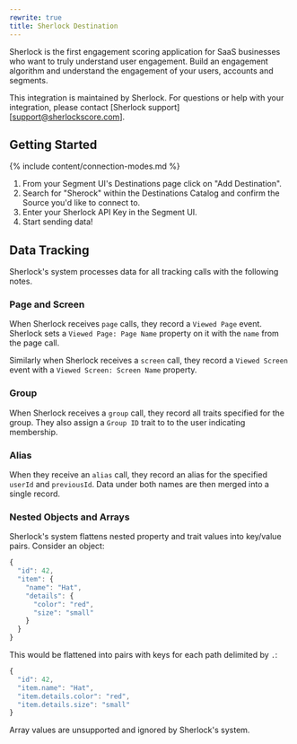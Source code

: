 ```yaml
---
rewrite: true
title: Sherlock Destination
---
```


Sherlock is the first engagement scoring application for SaaS businesses who want to truly understand user engagement. Build an engagement algorithm and understand the engagement of your users, accounts and segments.

This integration is maintained by Sherlock. For questions or help with your integration, please contact [Sherlock support][support@sherlockscore.com].


## Getting Started

{% include content/connection-modes.md %}

1. From your Segment UI's Destinations page click on "Add Destination".
2. Search for "Sherock" within the Destinations Catalog and confirm the
   Source you'd like to connect to.
3. Enter your Sherlock API Key in the Segment UI.
4. Start sending data!

## Data Tracking

Sherlock's system processes data for all tracking calls with the following notes.

### Page and Screen

When Sherlock receives `page` calls, they record a `Viewed Page` event. Sherlock sets a `Viewed Page: Page Name` property on it with the `name` from the page call.

Similarly when Sherlock receives a `screen` call, they record a `Viewed Screen` event with a `Viewed Screen: Screen Name` property.

### Group

When Sherlock receives a `group` call, they record all traits specified for the group. They also assign a `Group ID` trait to to the user indicating membership.

### Alias

When they receive an `alias` call, they record an alias for the specified `userId` and `previousId`. Data under both names are then merged into a single record.

### Nested Objects and Arrays

Sherlock's system flattens nested property and trait values into key/value pairs. Consider an object:

```javascript
{
  "id": 42,
  "item": {
    "name": "Hat",
    "details": {
      "color": "red",
      "size": "small"
    }
  }
}
```

This would be flattened into pairs with keys for each path delimited by `.`:

```javascript
{
  "id": 42,
  "item.name": "Hat",
  "item.details.color": "red",
  "item.details.size": "small"
}
```

Array values are unsupported and ignored by Sherlock's system.
